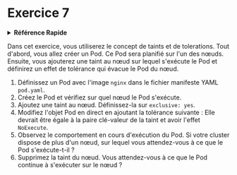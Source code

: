 # Exercice 7

<details>
<summary><b>Référence Rapide</b></summary>
<p>

* Espace de noms : `default`<br>
* Documentation : [Taints et Tolerations](https://kubernetes.io/docs/concepts/scheduling-eviction/taint-and-toleration/)

</p>
</details>

Dans cet exercice, vous utiliserez le concept de taints et de tolerations. Tout d'abord, vous allez créer un Pod. Ce Pod sera planifié sur l'un des nœuds. Ensuite, vous ajouterez une taint au nœud sur lequel s'exécute le Pod et définirez un effet de tolérance qui évacue le Pod du nœud.


1. Définissez un Pod avec l'image `nginx` dans le fichier manifeste YAML `pod.yaml`.
2. Créez le Pod et vérifiez sur quel nœud le Pod s'exécute.
3. Ajoutez une taint au nœud. Définissez-la sur `exclusive: yes`.
4. Modifiez l'objet Pod en direct en ajoutant la tolérance suivante : Elle devrait être égale à la paire clé-valeur de la taint et avoir l'effet `NoExecute`.
5. Observez le comportement en cours d'exécution du Pod. Si votre cluster dispose de plus d'un nœud, sur lequel vous attendez-vous à ce que le Pod s'exécute-t-il ?
6. Supprimez la taint du nœud. Vous attendez-vous à ce que le Pod continue à s'exécuter sur le nœud ?